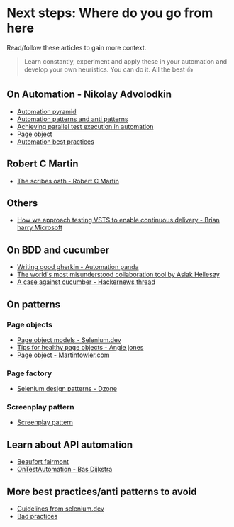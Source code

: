 # Next steps: Where do you go from here

Read/follow these articles to gain more context.

> Learn constantly, experiment and apply these in your automation and develop your own heuristics.
> You can do it. All the best 👍

## On Automation - Nikolay Advolodkin

- [Automation pyramid](https://www.youtube.com/watch?v=90Afyo0bI7M)
- [Automation patterns and anti patterns](https://ultimateqa.com/automation-patterns-antipatterns/)
- [Achieving parallel test execution in automation](https://www.youtube.com/watch?time_continue=9&v=Q_9ULJNTGTY&feature=emb_logo)
- [Page object](https://www.youtube.com/watch?v=ZLS9sU2A9QA)
- [Automation best practices](https://www.youtube.com/watch?v=r9K-2OJUmOE)

## Robert C Martin

- [The scribes oath - Robert C Martin](https://www.youtube.com/watch?v=Tng6Fox8EfI)

## Others

- [How we approach testing VSTS to enable continuous delivery - Brian harry Microsoft](https://devblogs.microsoft.com/bharry/testing-in-a-cloud-delivery-cadence/)

## On BDD and cucumber

- [Writing good gherkin - Automation panda](https://automationpanda.com/2017/01/30/bdd-101-writing-good-gherkin/)
- [The world's most misunderstood collaboration tool by Aslak Hellesøy](https://cucumber.io/blog/collaboration/the-worlds-most-misunderstood-collaboration-tool/)
- [A case against cucumber - Hackernews thread](https://news.ycombinator.com/item?id=6411787)

## On patterns

### Page objects

- [Page object models - Selenium.dev](https://www.selenium.dev/documentation/en/guidelines_and_recommendations/page_object_models/)
- [Tips for healthy page objects - Angie jones](https://angiejones.tech/page-object-model/)
- [Page object - Martinfowler.com](https://martinfowler.com/bliki/PageObject.html)

### Page factory

- [Selenium design patterns - Dzone](https://dzone.com/articles/selenium-design-patterns)

### Screenplay pattern

- [Screenplay pattern](https://serenity-js.org/handbook/thinking-in-serenity-js/screenplay-pattern.html)

## Learn about API automation

- [Beaufort fairmont](https://beaufortfairmont.com/webinars/)
- [OnTestAutomation - Bas Dijkstra](https://www.ontestautomation.com/articles/)

## More best practices/anti patterns to avoid

- [Guidelines from selenium.dev](https://www.selenium.dev/documentation/en/guidelines_and_recommendations/)
- [Bad practices](https://www.selenium.dev/documentation/en/worst_practices/)